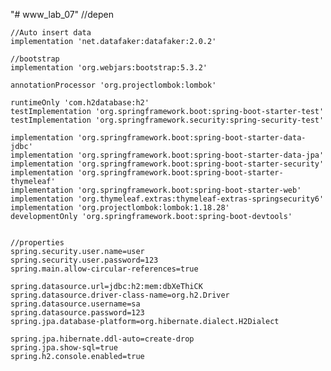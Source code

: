 "# www_lab_07" 
	//depen
  	

	//Auto insert data
	implementation 'net.datafaker:datafaker:2.0.2'

	//bootstrap
	implementation 'org.webjars:bootstrap:5.3.2'

	annotationProcessor 'org.projectlombok:lombok'

	runtimeOnly 'com.h2database:h2'
	testImplementation 'org.springframework.boot:spring-boot-starter-test'
	testImplementation 'org.springframework.security:spring-security-test'

  	implementation 'org.springframework.boot:spring-boot-starter-data-jdbc'
	implementation 'org.springframework.boot:spring-boot-starter-data-jpa'
	implementation 'org.springframework.boot:spring-boot-starter-security'
	implementation 'org.springframework.boot:spring-boot-starter-thymeleaf'
	implementation 'org.springframework.boot:spring-boot-starter-web'
	implementation 'org.thymeleaf.extras:thymeleaf-extras-springsecurity6'
	implementation 'org.projectlombok:lombok:1.18.28'
	developmentOnly 'org.springframework.boot:spring-boot-devtools'


 	//properties
  	spring.security.user.name=user
	spring.security.user.password=123
	spring.main.allow-circular-references=true
	
	spring.datasource.url=jdbc:h2:mem:dbXeThiCK
	spring.datasource.driver-class-name=org.h2.Driver
	spring.datasource.username=sa
	spring.datasource.password=123
	spring.jpa.database-platform=org.hibernate.dialect.H2Dialect
	
	spring.jpa.hibernate.ddl-auto=create-drop
	spring.jpa.show-sql=true
	spring.h2.console.enabled=true
